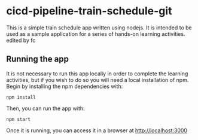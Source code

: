 # cicd-pipeline-train-schedule-git

This is a simple train schedule app written using nodejs. It is intended to be used as a sample application for a series of hands-on learning activities.
edited by fc

## Running the app

It is not necessary to run this app locally in order to complete the learning activities, but if you wish to do so you will need a local installation of npm. Begin by installing the npm dependencies with:

    npm install

Then, you can run the app with:

    npm start

Once it is running, you can access it in a browser at [http://localhost:3000](http://localhost:3000)
